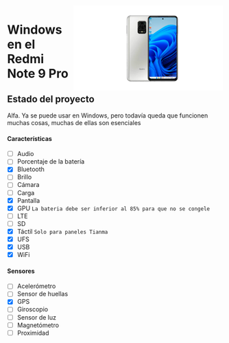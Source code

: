 <img align="right" src="https://github.com/Rubanoxd/Port-Windows-11-redmi-note-9_pro/blob/main/Miatoll.png" width="350" alt="Windows 11 Running On A Poco X3 Pro">


# Windows en el Redmi Note 9 Pro

## Estado del proyecto

Alfa. Ya se puede usar en Windows, pero todavía queda que funcionen muchas cosas, muchas de ellas son esenciales 

#### Características

- [ ] Audio 
- [ ] Porcentaje de la batería
- [x] Bluetooth 
- [ ] Brillo
- [ ] Cámara
- [ ] Carga 
- [x] Pantalla
- [x] GPU ```La bateria debe ser inferior al 85% para que no se congele```
- [ ] LTE 
- [ ] SD 
- [x] Táctil ```Solo para paneles Tianma```
- [x] UFS
- [x] USB 
- [x] WiFi 

#### Sensores
- [ ] Acelerómetro
- [ ] Sensor de huellas
- [x] GPS
- [ ] Giroscopio
- [ ] Sensor de luz
- [ ] Magnetómetro
- [ ] Proximidad
